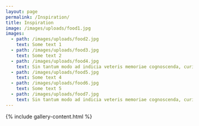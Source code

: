 ```yaml
---
layout: page
permalink: /Inspiration/
title: Inspiration
image: /images/uploads/food1.jpg
images:
  - path: /images/uploads/food2.jpg
    text: Some text 1
  - path: /images/uploads/food3.jpg
    text: Some text 2
  - path: /images/uploads/food4.jpg
    text: Sin tantum modo ad indicia veteris memoriae cognoscenda, curiosorum. Haec et tu ita posuisti, et verba vestra sunt. Idemne potest esse dies saepius, qui semel fuit?
  - path: /images/uploads/food5.jpg
    text: Some text 4
  - path: /images/uploads/food6.jpg
    text: Some text 5
  - path: /images/uploads/food7.jpg
    text: Sin tantum modo ad indicia veteris memoriae cognoscenda, curiosorum. Haec et tu ita posuisti, et verba vestra sunt. Idemne potest esse dies saepius, qui semel fuit?
--- 
```

{% include gallery-content.html %}